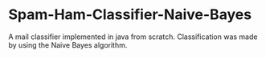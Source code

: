 # Spam-Ham-Classifier-Naive-Bayes
A mail classifier implemented in java from scratch. Classification was made by using the Naive Bayes algorithm.
